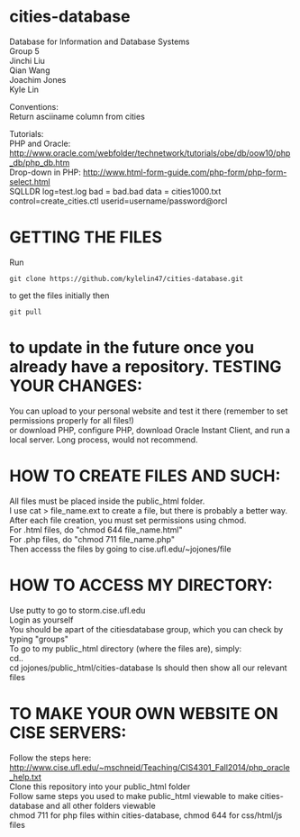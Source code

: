 cities-database
===============
Database for Information and Database Systems  
Group 5  
Jinchi Liu  
Qian Wang  
Joachim Jones  
Kyle Lin  
  
Conventions:  
Return asciiname column from cities  

Tutorials:  
PHP and Oracle: http://www.oracle.com/webfolder/technetwork/tutorials/obe/db/oow10/php_db/php_db.htm  
Drop-down in PHP: http://www.html-form-guide.com/php-form/php-form-select.html  
SQLLDR log=test.log bad = bad.bad data = cities1000.txt control=create_cities.ctl userid=username/password@orcl  

GETTING THE FILES
=============================
Run
```
git clone https://github.com/kylelin47/cities-database.git
```
to get the files initially then 
```
git pull
```
to update in the future once you already have a repository.
TESTING YOUR CHANGES:
=============================
You can upload to your personal website and test it there (remember to set permissions properly for all files!)  
or download PHP, configure PHP, download Oracle Instant Client, and run a local server. Long process, would not recommend.  

HOW TO CREATE FILES AND SUCH:
=============================
All files must be placed inside the public_html folder.  
I use cat > file_name.ext to create a file, but there is probably a better way.  
After each file creation, you must set permissions using chmod.  
For .html files, do "chmod 644 file_name.html"  
For .php files, do "chmod 711 file_name.php"  
Then accesss the files by going to cise.ufl.edu/~jojones/file

HOW TO ACCESS MY DIRECTORY:
===========================
Use putty to go to storm.cise.ufl.edu  
Login as yourself  
You should be apart of the citiesdatabase group, which you can check by typing "groups"  
To go to my public_html directory (where the files are), simply:  
cd..  
cd jojones/public_html/cities-database
ls should then show all our relevant files  

TO MAKE YOUR OWN WEBSITE ON CISE SERVERS:
=========================================
Follow the steps here: http://www.cise.ufl.edu/~mschneid/Teaching/CIS4301_Fall2014/php_oracle_help.txt  
Clone this repository into your public_html folder  
Follow same steps you used to make public_html viewable to make cities-database and all other folders viewable  
chmod 711 for php files within cities-database, chmod 644 for css/html/js files
